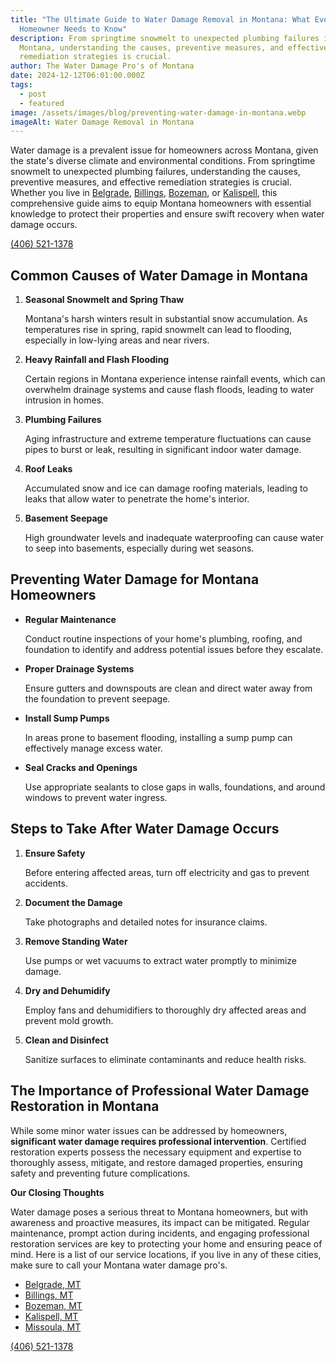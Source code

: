 ```yaml
---
title: "The Ultimate Guide to Water Damage Removal in Montana: What Every
  Homeowner Needs to Know"
description: From springtime snowmelt to unexpected plumbing failures in
  Montana, understanding the causes, preventive measures, and effective
  remediation strategies is crucial.
author: The Water Damage Pro's of Montana
date: 2024-12-12T06:01:00.000Z
tags:
  - post
  - featured
image: /assets/images/blog/preventing-water-damage-in-montana.webp
imageAlt: Water Damage Removal in Montana
---
```

Water damage is a prevalent issue for homeowners across Montana, given the state's diverse climate and environmental conditions. From springtime snowmelt to unexpected plumbing failures, understanding the causes, preventive measures, and effective remediation strategies is crucial. Whether you live in [Belgrade](https://montanafloodrepair.com/), [Billings](https://montanafloodrepair.com/billings), [Bozeman](https://montanafloodrepair.com/bozeman), or [Kalispell](https://montanafloodrepair.com/kalispell), this comprehensive guide aims to equip Montana homeowners with essential knowledge to protect their properties and ensure swift recovery when water damage occurs.

[(406) 521-1378](tel:4065211378)

## **Common Causes of Water Damage in Montana**

1. **Seasonal Snowmelt and Spring Thaw**

   Montana's harsh winters result in substantial snow accumulation. As temperatures rise in spring, rapid snowmelt can lead to flooding, especially in low-lying areas and near rivers.
2. **Heavy Rainfall and Flash Flooding**

   Certain regions in Montana experience intense rainfall events, which can overwhelm drainage systems and cause flash floods, leading to water intrusion in homes.
3. **Plumbing Failures**

   Aging infrastructure and extreme temperature fluctuations can cause pipes to burst or leak, resulting in significant indoor water damage.
4. **Roof Leaks**

   Accumulated snow and ice can damage roofing materials, leading to leaks that allow water to penetrate the home's interior.
5. **Basement Seepage**

   High groundwater levels and inadequate waterproofing can cause water to seep into basements, especially during wet seasons.

## **Preventing Water Damage for Montana Homeowners**

* **Regular Maintenance**

  Conduct routine inspections of your home's plumbing, roofing, and foundation to identify and address potential issues before they escalate.
* **Proper Drainage Systems**

  Ensure gutters and downspouts are clean and direct water away from the foundation to prevent seepage.
* **Install Sump Pumps**

  In areas prone to basement flooding, installing a sump pump can effectively manage excess water.
* **Seal Cracks and Openings**

  Use appropriate sealants to close gaps in walls, foundations, and around windows to prevent water ingress.

## **Steps to Take After Water Damage Occurs**

1. **Ensure Safety**

   Before entering affected areas, turn off electricity and gas to prevent accidents.
2. **Document the Damage**

   Take photographs and detailed notes for insurance claims.
3. **Remove Standing Water**

   Use pumps or wet vacuums to extract water promptly to minimize damage.
4. **Dry and Dehumidify**

   Employ fans and dehumidifiers to thoroughly dry affected areas and prevent mold growth.
5. **Clean and Disinfect**

   Sanitize surfaces to eliminate contaminants and reduce health risks.

## **The Importance of Professional Water Damage Restoration in Montana**

While some minor water issues can be addressed by homeowners, **significant water damage requires professional intervention**. Certified restoration experts possess the necessary equipment and expertise to thoroughly assess, mitigate, and restore damaged properties, ensuring safety and preventing future complications.

**Our Closing Thoughts**

Water damage poses a serious threat to Montana homeowners, but with awareness and proactive measures, its impact can be mitigated. Regular maintenance, prompt action during incidents, and engaging professional restoration services are key to protecting your home and ensuring peace of mind. Here is a list of our service locations, if you live in any of these cities, make sure to call your Montana water damage pro's.

* [Belgrade, MT](https://montanafloodrepair.com/)
* [Billings, MT](https://montanafloodrepair.com/billings)
* [Bozeman, MT](https://montanafloodrepair.com/bozeman)
* [Kalispell, MT](https://montanafloodrepair.com/kalispell)
* [Missoula, MT](https://montanafloodrepair.com/missoula)

[(406) 521-1378](tel:4065211378)
